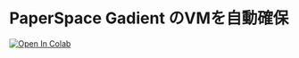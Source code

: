 # PaperSpace Gadient のVMを自動確保
[![Open In Colab](https://colab.research.google.com/assets/colab-badge.svg)](https://colab.research.google.com/github/kabanoki/gradient_auto_setup_vm/blob/main/gradient_auto_setup_vm.ipynb)
